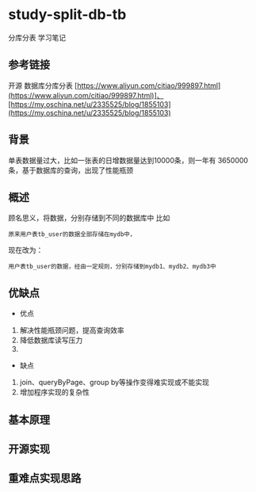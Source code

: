 # study-split-db-tb #
分库分表 学习笔记

## 参考链接 ##
开源 数据库分库分表 [https://www.aliyun.com/citiao/999897.html](https://www.aliyun.com/citiao/999897.html)]、[https://my.oschina.net/u/2335525/blog/1855103](https://my.oschina.net/u/2335525/blog/1855103)

## 背景 ##
单表数据量过大，比如一张表的日增数据量达到10000条，则一年有 3650000条，基于数据库的查询，出现了性能瓶颈

## 概述 ##
顾名思义，将数据，分别存储到不同的数据库中
比如

    原来用户表tb_user的数据全部存储在mydb中，

现在改为：


    用户表tb_user的数据，经由一定规则，分别存储到mydb1、mydb2、mydb3中

## 优缺点 ##
- 优点
 1.	解决性能瓶颈问题，提高查询效率
 2.	降低数据库读写压力
 3.	
- 缺点
 1. join、queryByPage、group by等操作变得难实现或不能实现
 2. 增加程序实现的复杂性

## 基本原理 ##



## 开源实现 ##


## 重难点实现思路 ##




